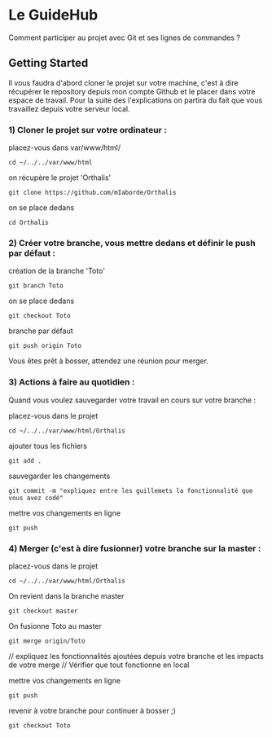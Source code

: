 # Le GuideHub

Comment participer au projet avec Git et ses lignes de commandes ?

## Getting Started

Il vous faudra d'abord cloner le projet sur votre machine, c'est à dire récupérer le repository depuis mon compte Github et le placer dans votre espace de travail.
Pour la suite des l'explications on partira du fait que vous travaillez depuis votre serveur local.


### 1) Cloner le projet sur votre ordinateur :

placez-vous dans var/www/html/
```
cd ~/../../var/www/html
```

on récupère le projet 'Orthalis'
```
git clone https://github.com/mIaborde/Orthalis
```

on se place dedans
```
cd Orthalis
```


### 2) Créer votre branche, vous mettre dedans et définir le push par défaut :

création de la branche 'Toto'
```
git branch Toto
```

on se place dedans
```
git checkout Toto
```

branche par défaut
```
git push origin Toto
```

Vous êtes prêt à bosser, attendez une réunion  pour merger.


### 3) Actions à faire au quotidien :

Quand vous voulez sauvegarder votre travail en cours sur votre branche :

placez-vous dans le projet
```
cd ~/../../var/www/html/Orthalis
```

ajouter tous les fichiers
```
git add .
```

sauvegarder les changements
```
git commit -m "expliquez entre les guillemets la fonctionnalité que vous avez codé"
```

mettre vos changements en ligne
```
git push
```


### 4) Merger (c'est à dire fusionner) votre branche sur la master :

placez-vous dans le projet
```
cd ~/../../var/www/html/Orthalis
```

On revient dans la branche master
```
git checkout master
```

On fusionne Toto au master
```
git merge origin/Toto
```
// expliquez les fonctionnalités ajoutées depuis votre branche et les impacts de votre merge
// Vérifier que tout fonctionne en local

mettre vos changements en ligne
```
git push
```

revenir à votre branche pour continuer à bosser ;)
```
git checkout Toto
```

